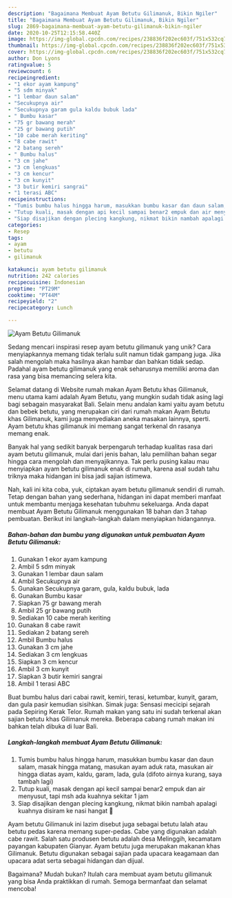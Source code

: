 ```yaml
---
description: "Bagaimana Membuat Ayam Betutu Gilimanuk, Bikin Ngiler"
title: "Bagaimana Membuat Ayam Betutu Gilimanuk, Bikin Ngiler"
slug: 2869-bagaimana-membuat-ayam-betutu-gilimanuk-bikin-ngiler
date: 2020-10-25T12:15:58.440Z
image: https://img-global.cpcdn.com/recipes/238836f202ec603f/751x532cq70/ayam-betutu-gilimanuk-foto-resep-utama.jpg
thumbnail: https://img-global.cpcdn.com/recipes/238836f202ec603f/751x532cq70/ayam-betutu-gilimanuk-foto-resep-utama.jpg
cover: https://img-global.cpcdn.com/recipes/238836f202ec603f/751x532cq70/ayam-betutu-gilimanuk-foto-resep-utama.jpg
author: Don Lyons
ratingvalue: 5
reviewcount: 6
recipeingredient:
- "1 ekor ayam kampung"
- "5 sdm minyak"
- "1 lembar daun salam"
- "Secukupnya air"
- "Secukupnya garam gula kaldu bubuk lada"
- " Bumbu kasar"
- "75 gr bawang merah"
- "25 gr bawang putih"
- "10 cabe merah keriting"
- "8 cabe rawit"
- "2 batang sereh"
- " Bumbu halus"
- "3 cm jahe"
- "3 cm lengkuas"
- "3 cm kencur"
- "3 cm kunyit"
- "3 butir kemiri sangrai"
- "1 terasi ABC"
recipeinstructions:
- "Tumis bumbu halus hingga harum, masukkan bumbu kasar dan daun salam, masak hingga matang, masukan ayam aduk rata, masukan air hingga diatas ayam, kaldu, garam, lada, gula (difoto airnya kurang, saya tambah lagi)"
- "Tutup kuali, masak dengan api kecil sampai benar2 empuk dan air menyusut, tapi msh ada kuahnya sekitar 1 jam"
- "Siap disajikan dengan plecing kangkung, nikmat bikin nambah apalagi kuahnya disiram ke nasi hangat 🤤"
categories:
- Resep
tags:
- ayam
- betutu
- gilimanuk

katakunci: ayam betutu gilimanuk 
nutrition: 242 calories
recipecuisine: Indonesian
preptime: "PT29M"
cooktime: "PT44M"
recipeyield: "2"
recipecategory: Lunch

---
```



![Ayam Betutu Gilimanuk](https://img-global.cpcdn.com/recipes/238836f202ec603f/751x532cq70/ayam-betutu-gilimanuk-foto-resep-utama.jpg)

Sedang mencari inspirasi resep ayam betutu gilimanuk yang unik? Cara menyiapkannya memang tidak terlalu sulit namun tidak gampang juga. Jika salah mengolah maka hasilnya akan hambar dan bahkan tidak sedap. Padahal ayam betutu gilimanuk yang enak seharusnya memiliki aroma dan rasa yang bisa memancing selera kita.

Selamat datang di Website rumah makan Ayam Betutu khas Gilimanuk, menu utama kami adalah Ayam Betutu, yang mungkin sudah tidak asing lagi bagi sebagain masyarakat Bali. Selain menu andalan kami yaitu ayam betutu dan bebek betutu, yang merupakan ciri dari rumah makan Ayam Betutu khas Gilimanuk, kami juga menyediakan aneka masakan lainnya, sperti. Ayam betutu khas gilimanuk ini memang sangat terkenal dn rasanya memang enak.

Banyak hal yang sedikit banyak berpengaruh terhadap kualitas rasa dari ayam betutu gilimanuk, mulai dari jenis bahan, lalu pemilihan bahan segar hingga cara mengolah dan menyajikannya. Tak perlu pusing kalau mau menyiapkan ayam betutu gilimanuk enak di rumah, karena asal sudah tahu triknya maka hidangan ini bisa jadi sajian istimewa.


Nah, kali ini kita coba, yuk, ciptakan ayam betutu gilimanuk sendiri di rumah. Tetap dengan bahan yang sederhana, hidangan ini dapat memberi manfaat untuk membantu menjaga kesehatan tubuhmu sekeluarga. Anda dapat membuat Ayam Betutu Gilimanuk menggunakan 18 bahan dan 3 tahap pembuatan. Berikut ini langkah-langkah dalam menyiapkan hidangannya.

<!--inarticleads1-->

##### Bahan-bahan dan bumbu yang digunakan untuk pembuatan Ayam Betutu Gilimanuk:

1. Gunakan 1 ekor ayam kampung
1. Ambil 5 sdm minyak
1. Gunakan 1 lembar daun salam
1. Ambil Secukupnya air
1. Gunakan Secukupnya garam, gula, kaldu bubuk, lada
1. Gunakan  Bumbu kasar
1. Siapkan 75 gr bawang merah
1. Ambil 25 gr bawang putih
1. Sediakan 10 cabe merah keriting
1. Gunakan 8 cabe rawit
1. Sediakan 2 batang sereh
1. Ambil  Bumbu halus
1. Gunakan 3 cm jahe
1. Sediakan 3 cm lengkuas
1. Siapkan 3 cm kencur
1. Ambil 3 cm kunyit
1. Siapkan 3 butir kemiri sangrai
1. Ambil 1 terasi ABC


Buat bumbu halus dari cabai rawit, kemiri, terasi, ketumbar, kunyit, garam, dan gula pasir kemudian sisihkan. Simak juga: Sensasi mecicipi sejarah pada Sepiring Kerak Telor. Rumah makan yang satu ini sudah terkenal akan sajian betutu khas Gilimanuk mereka. Beberapa cabang rumah makan ini bahkan telah dibuka di luar Bali. 

<!--inarticleads2-->

##### Langkah-langkah membuat Ayam Betutu Gilimanuk:

1. Tumis bumbu halus hingga harum, masukkan bumbu kasar dan daun salam, masak hingga matang, masukan ayam aduk rata, masukan air hingga diatas ayam, kaldu, garam, lada, gula (difoto airnya kurang, saya tambah lagi)
1. Tutup kuali, masak dengan api kecil sampai benar2 empuk dan air menyusut, tapi msh ada kuahnya sekitar 1 jam
1. Siap disajikan dengan plecing kangkung, nikmat bikin nambah apalagi kuahnya disiram ke nasi hangat 🤤


Ayam betutu Gilimanuk ini lazim disebut juga sebagai betutu lalah atau betutu pedas karena memang super-pedas. Cabe yang digunakan adalah cabe rawit. Salah satu produsen betutu adalah desa Melinggih, kecamatam payangan kabupaten Gianyar. Ayam betutu juga merupakan makanan khas Gilimanuk. Betutu digunakan sebagai sajian pada upacara keagamaan dan upacara adat serta sebagai hidangan dan dijual. 

Bagaimana? Mudah bukan? Itulah cara membuat ayam betutu gilimanuk yang bisa Anda praktikkan di rumah. Semoga bermanfaat dan selamat mencoba!
